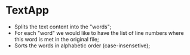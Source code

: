 # TextApp
- Splits the text content into the "words";
- For each "word" we would like to have the list of line numbers where this word is met in the original file;
- Sorts the words in alphabetic order (case-insensetive);
